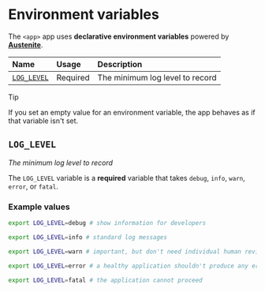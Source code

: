 # Environment variables

The `<app>` app uses **declarative environment variables** powered by
**[Austenite]**.

[austenite]: https://github.com/ezzatron/austenite

| Name                      | Usage    | Description                     |
| :------------------------ | :------- | :------------------------------ |
| [`LOG_LEVEL`](#LOG_LEVEL) | Required | The minimum log level to record |

> [!TIP]
> If you set an empty value for an environment variable, the app behaves as if
> that variable isn't set.

## `LOG_LEVEL`

_The minimum log level to record_

The `LOG_LEVEL` variable is a **required** variable
that takes `debug`, `info`, `warn`, `error`, or `fatal`.

### Example values

```sh
export LOG_LEVEL=debug # show information for developers
```

```sh
export LOG_LEVEL=info # standard log messages
```

```sh
export LOG_LEVEL=warn # important, but don't need individual human review
```

```sh
export LOG_LEVEL=error # a healthy application shouldn't produce any errors
```

```sh
export LOG_LEVEL=fatal # the application cannot proceed
```

